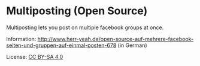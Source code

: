 # Multiposting (Open Source)

Multiposting lets you post on multiple facebook groups at once.

Information: http://www.herr-yeah.de/open-source-auf-mehrere-facebook-seiten-und-gruppen-auf-einmal-posten-678 (in German)

License: [CC BY-SA 4.0](http://creativecommons.org/licenses/by-sa/4.0/)

